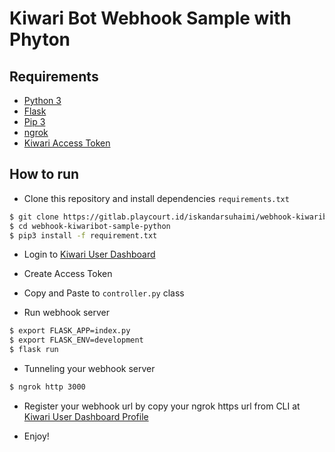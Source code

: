 # Kiwari Bot Webhook Sample with Phyton

## Requirements

* [Python 3](https://www.python.org/)
* [Flask](http://flask.pocoo.org/)
* [Pip 3](https://pypi.org/project/pip/)
* [ngrok](https://ngrok.com/)
* [Kiwari Access Token](https://qisme.qiscus.com/app/kiwari-prod)

## How to run

* Clone this repository and install dependencies `requirements.txt`

```bash
$ git clone https://gitlab.playcourt.id/iskandarsuhaimi/webhook-kiwaribot-sample-python.git
$ cd webhook-kiwaribot-sample-python
$ pip3 install -f requirement.txt
```

* Login to [Kiwari User Dashboard](https://qisme.qiscus.com/app/kiwari-prod)
* Create Access Token
* Copy and Paste to `controller.py` class

* Run webhook server

```bash
$ export FLASK_APP=index.py
$ export FLASK_ENV=development
$ flask run
```

* Tunneling your webhook server

```bash
$ ngrok http 3000
```

* Register your webhook url by copy your ngrok https url from CLI at [Kiwari User Dashboard Profile](https://qisme.qiscus.com/app/kiwari-prod)

* Enjoy!